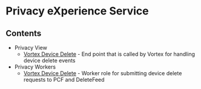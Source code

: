 # Privacy eXperience Service

## Contents

- Privacy View
  - [Vortex Device Delete](./DeviceDelete/README.md) - End point that is called by Vortex for handling device delete events
- Privacy Workers
  - [Vortex Device Delete](./DeviceDelete/README.md) - Worker role for submitting device delete requests to PCF and DeleteFeed